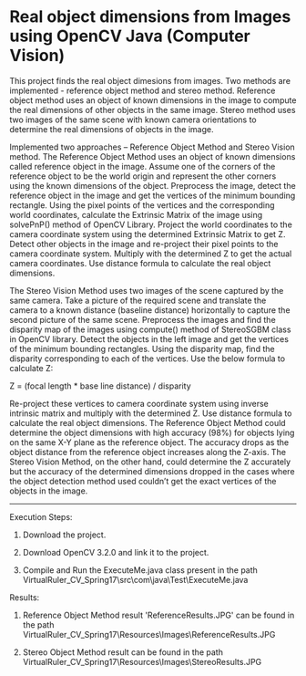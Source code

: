 # Real object dimensions from Images using OpenCV Java (Computer Vision)

This project finds the real object dimesions from images. Two methods are implemented - reference object method and stereo method. Reference object method uses an object of known dimensions in the image to compute the real dimensions of other objects in the same image. Stereo method uses two images of the same scene with known camera orientations to determine the real dimensions of objects in the image.

Implemented two approaches – Reference Object Method and Stereo Vision method.
The Reference Object Method uses an object of known dimensions called reference object in the image.
Assume one of the corners of the reference object to be the world origin and represent the other corners
using the known dimensions of the object. Preprocess the image, detect the reference object in the image
and get the vertices of the minimum bounding rectangle. Using the pixel points of the vertices and the
corresponding world coordinates, calculate the Extrinsic Matrix of the image using solvePnP() method of
OpenCV Library. Project the world coordinates to the camera coordinate system using the determined
Extrinsic Matrix to get Z. Detect other objects in the image and re-project their pixel points to the camera
coordinate system. Multiply with the determined Z to get the actual camera coordinates. Use distance
formula to calculate the real object dimensions.

The Stereo Vision Method uses two images of the scene captured by the same camera. Take a picture of
the required scene and translate the camera to a known distance (baseline distance) horizontally to capture
the second picture of the same scene. Preprocess the images and find the disparity map of the images
using compute() method of StereoSGBM class in OpenCV library. Detect the objects in the left image and
get the vertices of the minimum bounding rectangles. Using the disparity map, find the disparity
corresponding to each of the vertices. Use the below formula to calculate Z:

Z = (focal length * base line distance) / disparity

Re-project these vertices to camera coordinate system using inverse intrinsic matrix and multiply with the
determined Z. Use distance formula to calculate the real object dimensions.
The Reference Object Method could determine the object dimensions with high accuracy (98%)
for objects lying on the same X-Y plane as the reference object. The accuracy drops as the object distance
from the reference object increases along the Z-axis. The Stereo Vision Method, on the other hand, could
determine the Z accurately but the accuracy of the determined dimensions dropped in the cases where the
object detection method used couldn’t get the exact vertices of the objects in the image.

****************
Execution Steps:

1. Download the project.

2. Download OpenCV 3.2.0 and link it to the project.

3. Compile and Run the ExecuteMe.java class present in the path VirtualRuler_CV_Spring17\src\com\java\Test\ExecuteMe.java

Results:

1. Reference Object Method result 'ReferenceResults.JPG' can be found in the path VirtualRuler_CV_Spring17\Resources\Images\ReferenceResults.JPG

2. Stereo Object Method result can be found in the path VirtualRuler_CV_Spring17\Resources\Images\StereoResults.JPG
